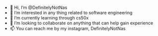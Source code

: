 - 👋 Hi, I’m @DefinitelyNotNas
- 👀 I’m interested in any thing related to software engineering
- 🌱 I’m currently learning through cs50x 
- 💞️ I’m looking to collaborate on anything that can help gain experience
- 📫 You can reach me by my instagram, DefinitelyNotNas

<!---
DefinitelyNotNas/DefinitelyNotNas is a ✨ special ✨ repository because its `README.md` (this file) appears on your GitHub profile.
You can click the Preview link to take a look at your changes.
--->
